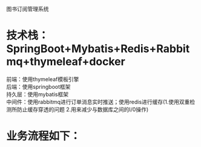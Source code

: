 图书订阅管理系统
# 技术栈：SpringBoot+Mybatis+Redis+Rabbitmq+thymeleaf+docker

前端：使用thymeleaf模板引擎  
后端：使用springboot框架  
持久层：使用mybatis框架  
中间件：使用rabbitmq进行订单消息实时推送；使用redis进行缓存(1.使用双重检测所防止缓存穿透的问题 2.用来减少与数据库之间的I/0操作)  
# 业务流程如下：  

